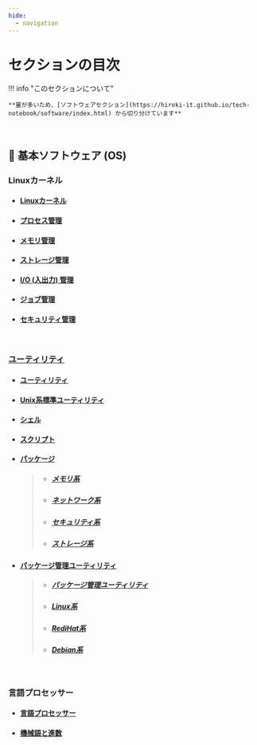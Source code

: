```yaml
---
hide:
  - navigation
---
```


# セクションの目次

!!! info "このセクションについて"

    **量が多いため、[ソフトウェアセクション](https://hiroki-it.github.io/tech-notebook/software/index.html) から切り分けています**

<br>

## 🐧 基本ソフトウェア (OS)

### Linuxカーネル

- #### [︎Linuxカーネル](https://hiroki-it.github.io/tech-notebook/software/software_basic_linux_kernel.html)

- #### [︎プロセス管理](https://hiroki-it.github.io/tech-notebook/software/software_basic_linux_kernel_process_management.html)

- #### [︎メモリ管理](https://hiroki-it.github.io/tech-notebook/software/software_basic_linux_kernel_memory_management.html)

- #### [︎ストレージ管理](https://hiroki-it.github.io/tech-notebook/software/software_basic_linux_kernel_storage_management.html)

- #### [︎I/O (入出力) 管理](https://hiroki-it.github.io/tech-notebook/software/software_basic_linux_kernel_io_management.html)

- #### [︎ジョブ管理](https://hiroki-it.github.io/tech-notebook/software/software_basic_linux_kernel_job_management.html)

- #### [︎セキュリティ管理](https://hiroki-it.github.io/tech-notebook/software/software_basic_linux_kernel_security_management.html)

<br>

### <u>ユーティリティ</u>

- #### [︎ユーティリティ](https://hiroki-it.github.io/tech-notebook/software/software_basic_utility.html)

- #### [︎Unix系標準ユーティリティ](https://hiroki-it.github.io/tech-notebook/software/software_basic_utility_unix.html)

- #### [︎シェル](https://hiroki-it.github.io/tech-notebook/software/software_basic_utility_shell.html)

- #### [︎スクリプト](https://hiroki-it.github.io/tech-notebook/software/software_basic_utility_script.html)

- #### <u>パッケージ</u>

  > - ##### [︎メモリ系](https://hiroki-it.github.io/tech-notebook/software/software_basic_utility_package_memory.html)
  > - ##### [︎ネットワーク系](https://hiroki-it.github.io/tech-notebook/software/software_basic_utility_package_network.html)
  > - ##### [︎セキュリティ系](https://hiroki-it.github.io/tech-notebook/software/software_basic_utility_package_security.html)
  > - ##### [︎ストレージ系](https://hiroki-it.github.io/tech-notebook/software/software_basic_utility_package_storage.html)

- #### <u>︎パッケージ管理ユーティリティ</u>

  > - ##### [︎パッケージ管理ユーティリティ](https://hiroki-it.github.io/tech-notebook/software/software_basic_utility_package_management.html)
  > - ##### [Linux系](https://hiroki-it.github.io/tech-notebook/software/software_basic_utility_package_management_linux.html)
  > - ##### [RediHat系](https://hiroki-it.github.io/tech-notebook/software/software_basic_utility_package_management_redhat.html)
  > - ##### [Debian系](https://hiroki-it.github.io/tech-notebook/software/software_basic_utility_package_management_debian.html)

 <br>

### 言語プロセッサー

- #### [︎言語プロセッサー](https://hiroki-it.github.io/tech-notebook/software/software_basic_language_processor.html)

- #### [︎機械語と進数](https://hiroki-it.github.io/tech-notebook/software/software_basic_language_processor_machine_language_and_radix.html)

<br>
